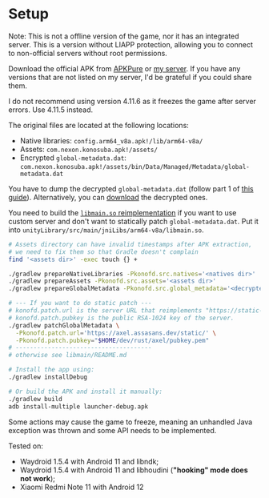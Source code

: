 # Setup

Note: This is not a offline version of the game, nor it has an integrated server.
This is a version without LIAPP protection, allowing you to connect to non-official servers without root permissions.

Download the official APK from [APKPure](https://apkpure.com/konosuba-fantastic-days/com.nexon.konosuba/versions) or [my server](https://smb.assasans.dev/konofd/apk/).
If you have any versions that are not listed on my server, I'd be grateful if you could share them.

I do not recommend using version 4.11.6 as it freezes the game after server errors. Use 4.11.5 instead.

The original files are located at the following locations:

* Native libraries: `config.arm64_v8a.apk!/lib/arm64-v8a/`
* Assets: `com.nexon.konosuba.apk!/assets/`
* Encrypted `global-metadata.dat`:
  `com.nexon.konosuba.apk!/assets/bin/Data/Managed/Metadata/global-metadata.dat`

You have to dump the decrypted `global-metadata.dat` (follow part 1
of [this guide](https://github.com/Assasans/axel/blob/main/DUMPING.md)).
Alternatively, you can [download](https://smb.assasans.dev/konofd/global-metadata/) the decrypted
ones.

You need to build the [`libmain.so` reimplementation](libmain) if you want to use custom server and don't want to statically patch `global-metadata.dat`. Put it into `unityLibrary/src/main/jniLibs/arm64-v8a/libmain.so`.

```sh
# Assets directory can have invalid timestamps after APK extraction,
# we need to fix them so that Gradle doesn't complain
find '<assets dir>' -exec touch {} +

./gradlew prepareNativeLibraries -Pkonofd.src.natives='<natives dir>'
./gradlew prepareAssets -Pkonofd.src.assets='<assets dir>'
./gradlew prepareGlobalMetadata -Pkonofd.src.global_metadata='<decrypted global metadata file>'

# --- If you want to do static patch ---
# konofd.patch.url is the server URL that reimplements "https://static-prd-wonder.sesisoft.com/".
# konofd.patch.pubkey is the public RSA-1024 key of the server.
./gradlew patchGlobalMetadata \
  -Pkonofd.patch.url='https://axel.assasans.dev/static/' \
  -Pkonofd.patch.pubkey="$HOME/dev/rust/axel/pubkey.pem"
# --------------------------------------
# otherwise see libmain/README.md

# Install the app using:
./gradlew installDebug

# Or build the APK and install it manually:
./gradlew build
adb install-multiple launcher-debug.apk
```

Some actions may cause the game to freeze, meaning an unhandled Java exception was thrown and some API needs to be implemented.

Tested on:

* Waydroid 1.5.4 with Android 11 and libndk;
* Waydroid 1.5.4 with Android 11 and libhoudini (**"hooking" mode does not work**);
* Xiaomi Redmi Note 11 with Android 12
